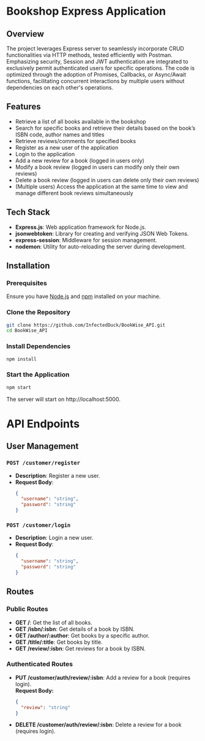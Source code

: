 # Bookshop Express Application

## Overview
The project leverages Express server to seamlessly incorporate CRUD functionalities via HTTP methods, tested efficiently with Postman. Emphasizing security, Session and JWT authentication are integrated to exclusively permit authenticated users for specific operations. The code is optimized through the adoption of Promises, Callbacks, or Async/Await functions, facilitating concurrent interactions by multiple users without dependencies on each other's operations.

## Features

- Retrieve a list of all books available in the bookshop
- Search for specific books and retrieve their details based on the book’s ISBN code, author names and titles
- Retrieve reviews/comments for specified books
- Register as a new user of the application
- Login to the application
- Add a new review for a book (logged in users only)
- Modify a book review (logged in users can modify only their own reviews)
- Delete a book review (logged in users can delete only their own reviews)
- (Multiple users) Access the application at the same time to view and manage different book reviews simultaneously
  
## Tech Stack

- **Express.js**: Web application framework for Node.js.
- **jsonwebtoken**: Library for creating and verifying JSON Web Tokens.
- **express-session**: Middleware for session management.
- **nodemon**: Utility for auto-reloading the server during development.


## Installation
### Prerequisites

Ensure you have [Node.js](https://nodejs.org/) and [npm](https://www.npmjs.com/) installed on your machine.

### Clone the Repository

```bash
git clone https://github.com/InfectedDuck/BookWise_API.git
cd BookWise_API
```

### Install Dependencies
```bash
npm install
```

### Start the Application
```bash
npm start
```

The server will start on http://localhost:5000.

# API Endpoints

## User Management

### `POST /customer/register`
- **Description**: Register a new user.
- **Request Body**:
  ```json
  {
    "username": "string",
    "password": "string"
  }
  ```

### `POST /customer/login`
- **Description**: Login a new user.
- **Request Body**:
  ```json
  {
    "username": "string",
    "password": "string"
  }
  ```

## Routes

### Public Routes

- **GET /**: Get the list of all books.
- **GET /isbn/:isbn**: Get details of a book by ISBN.
- **GET /author/:author**: Get books by a specific author.
- **GET /title/:title**: Get books by title.
- **GET /review/:isbn**: Get reviews for a book by ISBN.

### Authenticated Routes

- **PUT /customer/auth/review/:isbn**: Add a review for a book (requires login).  
  **Request Body:**
  ```json
  {
    "review": "string"
  }
  
- **DELETE /customer/auth/review/:isbn**: Delete a review for a book (requires login).
